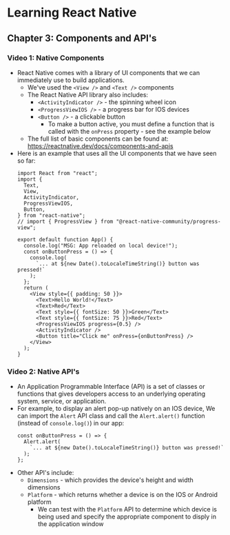 # Learning React Native
## Chapter 3: Components and API's
### Video 1: Native Components
- React Native comes with a library of UI components that we can immediately use to build applications.
  - We've used the `<View />` and `<Text />` components
  - The React Native API library also includes:
    - `<ActivityIndicator />` - the spinning wheel icon
    - `<ProgressViewIOS />` - a progress bar for IOS devices
    - `<Button />` - a clickable button
      - To make a button active, you must define a function that is called with the `onPress` property - see the example below
  - The full list of basic components can be found at: <https://reactnative.dev/docs/components-and-apis>
- Here is an example that uses all the UI components that we have seen so far:
  ```
  import React from "react";
  import {
    Text,
    View,
    ActivityIndicator,
    ProgressViewIOS,
    Button,
  } from "react-native";
  // import { ProgressView } from "@react-native-community/progress-view";

  export default function App() {
    console.log("MSG: App reloaded on local device!");
    const onButtonPress = () => {
      console.log(
        `... at ${new Date().toLocaleTimeString()} button was pressed!`
      );
    };
    return (
      <View style={{ padding: 50 }}>
        <Text>Hello World!</Text>
        <Text>Red</Text>
        <Text style={{ fontSize: 50 }}>Green</Text>
        <Text style={{ fontSize: 75 }}>Red</Text>
        <ProgressViewIOS progress={0.5} />
        <ActivityIndicator />
        <Button title="Click me" onPress={onButtonPress} />
      </View>
    );
  }
  ```

### Video 2: Native API's
- An Application Programmable Interface (API) is a set of classes or functions that gives developers access to an underlying operating system, service, or application.
- For example, to display an alert pop-up natively on an IOS device, We can import the `Alert` API class and call the `Alert.alert()` function (instead of `console.log()`) in our app:
  ```
  const onButtonPress = () => {
    Alert.alert(
      `... at ${new Date().toLocaleTimeString()} button was pressed!`
    );
  };
  ```
- Other API's include:
  - `Dimensions` - which provides the device's height and width dimensions
  - `Platform` - which returns whether a device is on the IOS or Android platform
    - We can test with the `Platform` API to determine which device is being used and specify the appropriate component to disply in the application window
